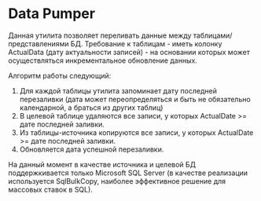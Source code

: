 Data Pumper
===========

Данная утилита позволяет переливать данные между таблицами/представлениями БД. Требование к таблицам - иметь колонку ActualData (дату актуальности записей) - на основании которых может осуществляться инкрементальное обновление данных.


Алгоритм работы следующий:

1. Для каждой таблицы утилита запоминает дату последней перезаливки (дата может переопределяться и быть не обязательно календарной, а браться из других таблиц)
2. В целевой таблице удаляются все записи, у которых ActualDate >= дате последней заливки.
3. Из таблицы-источника копируются все записи, у которых ActualDate >= дате последней заливки.
4. Обновляется дата успешной перезаливки.

На данный момент в качестве источника и целевой БД поддержкивается только Microsoft SQL Server (в качестве реализации используется SqlBulkCopy, наиболее эффективное решение для массовых ставок в SQL).